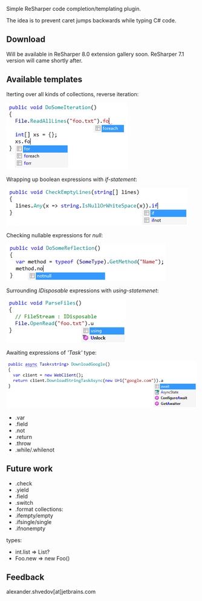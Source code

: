 ﻿Simple ReSharper code completion/templating plugin.

The idea is to prevent caret jumps backwards while typing C# code.

## Download

Will be available in ReSharper 8.0 extension gallery soon.
ReSharper 7.1 version will came shortly after.

## Available templates

Iterting over all kinds of collections, reverse iteration:

![foreach](/img/foreach.png)

Wrapping up boolean expressions with *if-statement*:

![if/ifnot](/img/if.png)

Checking nullable expressions for *null*:

![null/notnull](/img/notnull.png)

Surrounding *IDisposable* expressions with *using-statemenet*:

![using](/img/using.png)

Awaiting expressions of *'Task<T>'* type:

![await](/img/await.png)

* .var
* .field
* .not
* .return
* .throw
* .while/.whilenot

## Future work

* .check
* .yield
* .field
* .switch
* .format
collections:
* .ifempty/empty
* .ifsingle/single
* .ifnonempty

types:
* int.list => List<int>?
* Foo.new => new Foo()

## Feedback

alexander.shvedov[at]jetbrains.com